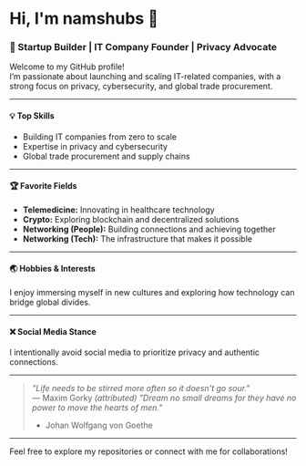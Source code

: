 # Hi, I'm namshubs 👋

### 🚀 Startup Builder | IT Company Founder | Privacy Advocate

Welcome to my GitHub profile!  
I’m passionate about launching and scaling IT-related companies, with a strong focus on privacy, cybersecurity, and global trade procurement.

---

#### 💡 **Top Skills**
- Building IT companies from zero to scale  
- Expertise in privacy and cybersecurity  
- Global trade procurement and supply chains  

---

#### 🏆 **Favorite Fields**
- **Telemedicine:** Innovating in healthcare technology  
- **Crypto:** Exploring blockchain and decentralized solutions  
- **Networking (People):** Building connections and achieving together  
- **Networking (Tech):** The infrastructure that makes it possible  

---

#### 🌏 **Hobbies & Interests**
I enjoy immersing myself in new cultures and exploring how technology can bridge global divides.

---

#### ❌ **Social Media Stance**
I intentionally avoid social media to prioritize privacy and authentic connections.

---

> *"Life needs to be stirred more often so it doesn't go sour."*  
> — Maxim Gorky *(attributed)*
> *"Dream no small dreams for they have no power to move the hearts of men."*
> - Johan Wolfgang von Goethe

---

Feel free to explore my repositories or connect with me for collaborations!
